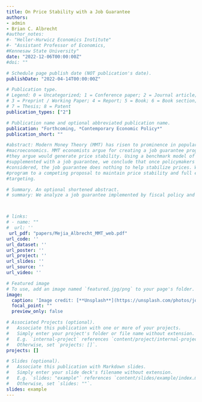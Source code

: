 ```yaml
---
title: On Price Stability with a Job Guarantee
authors:
- admin
- Brian C. Albrecht
#author_notes:
#- "Heller-Hurwicz Economics Institute"
#- "Assistant Professor of Economics,
#Kennesaw State University"
date: "2022-12-06T00:00:00Z"
#doi: ""

# Schedule page publish date (NOT publication's date).
publishDate: "2022-04-14T00:00:00Z"

# Publication type.
# Legend: 0 = Uncategorized; 1 = Conference paper; 2 = Journal article;
# 3 = Preprint / Working Paper; 4 = Report; 5 = Book; 6 = Book section;
# 7 = Thesis; 8 = Patent
publication_types: ["2"]

# Publication name and optional abbreviated publication name.
publication: "Forthcoming, *Contemporary Economic Policy*"
publication_short: ""

#abstract: Modern Money Theory (MMT) has risen to prominence in popular policy debates within
#macroeconomics. MMT economists argue for creating a job guarantee program, which
#they argue would generate price stability. Using a benchmark model of time consistency
#supplemented with a job guarantee, we conclude that once policymakers’ incentives are
#considered, the job guarantee does nothing to help stabilize prices. We compare this
#program to a competing proposal to maintain price stability and full employment, NGDP
#targeting.

# Summary. An optional shortened abstract.
# summary: We analyze a job guarantee implemented by fiscal policy and find that an inflation bias would emerge. We compare this to a similar proposal, a labor standard under monetary policy, and find that the labor standard would be a superior rule for monetary and price stability.



# links:
# - name: ""
#  url: ''
 url_pdf: "papers/Mejia_Albrecht_MMT_web.pdf"
url_code: ''
url_dataset: ''
url_poster: ''
url_project: ''
url_slides: ''
url_source: ''
url_video: ''

# Featured image
# To use, add an image named `featured.jpg/png` to your page's folder. 
image:
  caption: 'Image credit: [**Unsplash**](https://unsplash.com/photos/jdD8gXaTZsc)'
  focal_point: ""
  preview_only: false

# Associated Projects (optional).
#   Associate this publication with one or more of your projects.
#   Simply enter your project's folder or file name without extension.
#   E.g. `internal-project` references `content/project/internal-project/index.md`.
#   Otherwise, set `projects: []`.
projects: []

# Slides (optional).
#   Associate this publication with Markdown slides.
#   Simply enter your slide deck's filename without extension.
#   E.g. `slides: "example"` references `content/slides/example/index.md`.
#   Otherwise, set `slides: ""`.
slides: example
---
```

